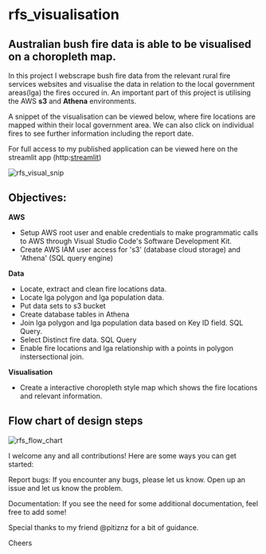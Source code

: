# rfs_visualisation 

## Australian bush fire data is able to be visualised on a choropleth map.


In this project I webscrape bush fire data from the relevant rural fire services websites and visualise the data in relation to the local government areas(lga) the fires occured in.
An important part of this project is utilising the AWS **s3** and **Athena** environments.

A snippet of the visualisation can be viewed below, where fire locations are mapped within their local government area.
We can also click on individual fires to see further information including the report date.

For full access to my published application can be viewed here on the streamlit app (http:[streamlit](http://172.20.10.3:8501/))

![rfs_visual_snip](https://user-images.githubusercontent.com/114447057/222874721-32062d9c-e3ac-43be-99b5-beebc29f2e28.png)

## Objectives: 
**AWS**
- Setup AWS root user and enable credentials to make programmatic calls to AWS through Visual Studio Code's Software Development Kit.
- Create AWS IAM user access for 's3' (database cloud storage) and 'Athena' (SQL query engine)

**Data**
- Locate, extract and clean fire locations data.
- Locate lga polygon and lga population data. 
- Put data sets to s3 bucket
- Create database tables in Athena
- Join lga polygon and lga population data based on Key ID field. SQL Query.
- Select Distinct fire data. SQL Query
- Enable fire locations and lga relationship with a points in polygon instersectional join.

**Visualisation**
- Create a interactive choropleth style map which shows the fire locations and relevant information. 

## Flow chart of design steps

![rfs_flow_chart](https://user-images.githubusercontent.com/114447057/224520360-659d40ab-bd14-42c5-bc9b-a68b40e02d32.png)

I welcome any and all contributions! Here are some ways you can get started:

Report bugs: If you encounter any bugs, please let us know. Open up an issue and let us know the problem.

Documentation: If you see the need for some additional documentation, feel free to add some!

Special thanks to my friend @pitiznz for a bit of guidance.

Cheers
